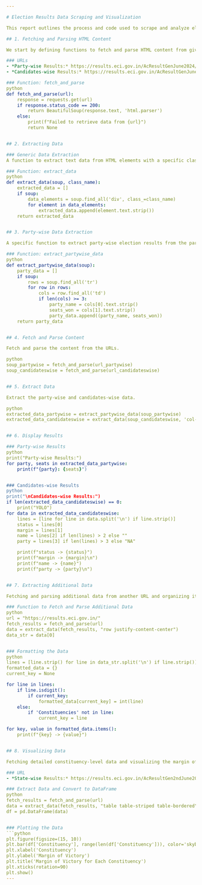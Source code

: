 ```yaml
---

# Election Results Data Scraping and Visualization

This report outlines the process and code used to scrape and analyze election results data from the Election Commission of India's website. The primary goal is to fetch party-wise and candidate-wise election results, format the data, and visualize key metrics.

## 1. Fetching and Parsing HTML Content

We start by defining functions to fetch and parse HTML content from given URLs.

### URLs
- *Party-wise Results:* https://results.eci.gov.in/AcResultGenJune2024/partywiseresult-S01.htm
- *Candidates-wise Results:* https://results.eci.gov.in/AcResultGenJune2024/candidateswise-S01160.htm

### Function: fetch_and_parse
python
def fetch_and_parse(url):
    response = requests.get(url)
    if response.status_code == 200:
        return BeautifulSoup(response.text, 'html.parser')
    else:
        print(f"Failed to retrieve data from {url}")
        return None


## 2. Extracting Data

### Generic Data Extraction
A function to extract text data from HTML elements with a specific class name.

### Function: extract_data
python
def extract_data(soup, class_name):
    extracted_data = []
    if soup:
        data_elements = soup.find_all('div', class_=class_name)
        for element in data_elements:
            extracted_data.append(element.text.strip())
    return extracted_data


## 3. Party-wise Data Extraction

A specific function to extract party-wise election results from the parsed HTML content.

### Function: extract_partywise_data
python
def extract_partywise_data(soup):
    party_data = []
    if soup:
        rows = soup.find_all('tr')
        for row in rows:
            cols = row.find_all('td')
            if len(cols) >= 3:
                party_name = cols[0].text.strip()
                seats_won = cols[1].text.strip()
                party_data.append((party_name, seats_won))
    return party_data


## 4. Fetch and Parse Content

Fetch and parse the content from the URLs.

python
soup_partywise = fetch_and_parse(url_partywise)
soup_candidateswise = fetch_and_parse(url_candidateswise)


## 5. Extract Data

Extract the party-wise and candidates-wise data.

python
extracted_data_partywise = extract_partywise_data(soup_partywise)
extracted_data_candidateswise = extract_data(soup_candidateswise, 'col-md-4 col-12')


## 6. Display Results

### Party-wise Results
python
print("Party-wise Results:")
for party, seats in extracted_data_partywise:
    print(f"{party}: {seats}")


### Candidates-wise Results
python
print("\nCandidates-wise Results:")
if len(extracted_data_candidateswise) == 0:
    print("YOLO")
for data in extracted_data_candidateswise:
    lines = [line for line in data.split('\n') if line.strip()]
    status = lines[0]
    margin = lines[1]
    name = lines[2] if len(lines) > 2 else ""
    party = lines[3] if len(lines) > 3 else "NA"

    print(f"status -> {status}")
    print(f"margin -> {margin}\n")
    print(f"name -> {name}")
    print(f"party -> {party}\n")


## 7. Extracting Additional Data

Fetching and parsing additional data from another URL and organizing it in a dictionary format.

### Function to Fetch and Parse Additional Data
python
url = "https://results.eci.gov.in/"
fetch_results = fetch_and_parse(url)
data = extract_data(fetch_results, "row justify-content-center")
data_str = data[0]


### Formatting the Data
python
lines = [line.strip() for line in data_str.split('\n') if line.strip()]
formatted_data = {}
current_key = None

for line in lines:
    if line.isdigit():
        if current_key:
            formatted_data[current_key] = int(line)
    else:
        if 'Constituencies' not in line:
            current_key = line

for key, value in formatted_data.items():
    print(f"{key} -> {value}")


## 8. Visualizing Data

Fetching detailed constituency-level data and visualizing the margin of victory.

### URL
- *State-wise Results:* https://results.eci.gov.in/AcResultGen2ndJune2024/statewiseS021.htm

### Extract Data and Convert to DataFrame
python
fetch_results = fetch_and_parse(url)
data = extract_data(fetch_results, "table table-striped table-bordered")
df = pd.DataFrame(data)


### Plotting the Data
```python
plt.figure(figsize=(15, 10))
plt.bar(df['Constituency'], range(len(df['Constituency'])), color='skyblue')
plt.xlabel('Constituency')
plt.ylabel('Margin of Victory')
plt.title('Margin of Victory for Each Constituency')
plt.xticks(rotation=90)
plt.show()
---
```

